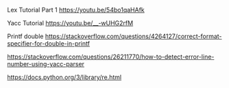 Lex Tutorial Part 1
https://youtu.be/54bo1qaHAfk

Yacc Tutorial
https://youtu.be/__-wUHG2rfM

Printf double
https://stackoverflow.com/questions/4264127/correct-format-specifier-for-double-in-printf

https://stackoverflow.com/questions/26211770/how-to-detect-error-line-number-using-yacc-parser

https://docs.python.org/3/library/re.html
